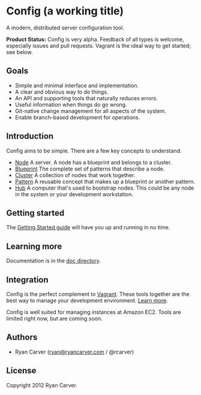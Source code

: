 # Config (a working title)

A modern, distributed server configuration tool.

**Product Status:** Config is very alpha. Feedback of all types is
welcome, especially issues and pull requests. Vagrant is the ideal way
to get started; see below.

## Goals

  * Simple and minimal interface and implementation.
  * A clear and obvious way to do things.
  * An API and supporting tools that naturally reduces errors.
  * Useful information when things do go wrong.
  * Git-native change management for all aspects of the system.
  * Enable branch-based development for operations.

## Introduction

Config aims to be simple. There are a few key concepts to understand.

  * [Node](config/tree/master/doc/NODES.md) A server. A node has a
    blueprint and belongs to a cluster.
  * [Blueprint](config/tree/master/doc/BLUEPRINTS.md) The complete set
    of patterns that describe a node.
  * [Cluster](config/tree/master/doc/CLUSTERS.md) A collection of nodes
    that work together.
  * [Pattern](config/tree/master/doc/PATTERNS.md) A reusable concept
    that makes up a blueprint or another pattern.
  * [Hub](config/tree/master/doc/HUB.md) A computer that's used to
    bootstrap nodes. This could be any node in the system or your
    development workstation.

## Getting started

The [Getting Started guide](config/tree/master/doc/GETTING_STARTED.md)
will have you up and running in no time.

## Learning more

Documentation is in the [doc directory](config/tree/master/doc).

## Integration

Config is the perfect complement to [Vagrant](http://vagrantup.com/).
These tools together are the best way to manage your development
environment. [Learn more](config/tree/master/doc/VAGRANT.md).

Config is well suited for managing instances at Amazon EC2. Tools are
limited right now, but are coming soon.

## Authors

* Ryan Carver (ryan@ryancarver.com / @rcarver)

## License

Copyright 2012 Ryan Carver.
